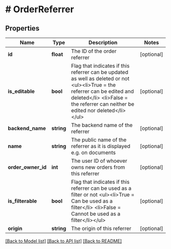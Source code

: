 # # OrderReferrer

## Properties

Name | Type | Description | Notes
------------ | ------------- | ------------- | -------------
**id** | **float** | The ID of the order referrer | [optional]
**is_editable** | **bool** | Flag that indicates if this referrer can be updated as well as deleted or not &lt;ul&gt;&lt;li&gt;True &#x3D; the referrer can be edited and deleted&lt;/li&gt; &lt;li&gt;False &#x3D; the referrer can neither be edited nor deleted&lt;/li&gt;&lt;/ul&gt; | [optional]
**backend_name** | **string** | The backend name of the referrer | [optional]
**name** | **string** | The public name of the referrer as it is displayed e.g. on documents | [optional]
**order_owner_id** | **int** | The user ID of whoever owns new orders from this referrer | [optional]
**is_filterable** | **bool** | Flag that indicates if this referrer can be used as a filter or not &lt;ul&gt;&lt;li&gt;True &#x3D; Can be used as a filter&lt;/li&gt; &lt;li&gt;False &#x3D; Cannot be used as a filter&lt;/li&gt;&lt;/ul&gt; | [optional]
**origin** | **string** | The origin of this referrer | [optional]

[[Back to Model list]](../../README.md#models) [[Back to API list]](../../README.md#endpoints) [[Back to README]](../../README.md)
